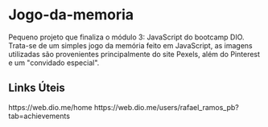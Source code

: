 # Jogo-da-memoria
Pequeno projeto que finaliza o módulo 3: JavaScript do bootcamp DIO.
Trata-se de um simples jogo da memória feito em JavaScript, as imagens utilizadas são provenientes principalmente do site Pexels, além do Pinterest e um "convidado especial".

<h2>Links Úteis</h2>
https://web.dio.me/home
https://web.dio.me/users/rafael_ramos_pb?tab=achievements
